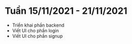 # Tuần 15/11/2021 - 21/11/2021
- Triển khai phần backend
- Viết UI cho phần login
- Viết UI cho phần signup